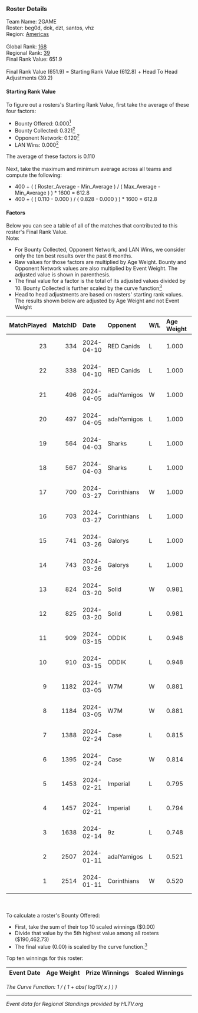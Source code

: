 ### Roster Details<br />
Team Name: 2GAME<br />
Roster: beg0d, dok, dzt, santos, vhz<br />
Region: [Americas]( ../standings_americas.md)<br />
<br />
Global Rank: [168](../standings_global.md)<br />
Regional Rank: [39]( ../standings_americas.md)<br />
Final Rank Value:  651.9<br />
<br />
Final Rank Value (651.9) = Starting Rank Value (612.8) + Head To Head Adjustments (39.2)<br />

#### Starting Rank Value<br />
To figure out a rosters's Starting Rank Value, first take the average of these four factors:<br />
- Bounty Offered: 0.000[<sup>1</sup>](#table2)
- Bounty Collected: 0.321[<sup>2</sup>](#table1)
- Opponent Network: 0.120[<sup>2</sup>](#table1)
- LAN Wins: 0.000[<sup>2</sup>](#table1)

The average of these factors is 0.110<br />
<br />
Next, take the maximum and minimum average across all teams and compute the following:<br />
- 400 + ( ( Roster_Average - Min_Average ) / ( Max_Average - Min_Average ) ) * 1600 = 612.8
- 400 + ( ( 0.110 - 0.000 ) / ( 0.828 - 0.000 ) ) * 1600 = 612.8


#### Factors<br />
Below you can see a table of all of the matches that contributed to this roster's Final Rank Value.<br />
Note:<br />

- For Bounty Collected, Opponent Network, and LAN Wins, we consider only the ten best results over the past 6 months.
- Raw values for those factors are multiplied by Age Weight. Bounty and Opponent Network values are also multiplied by Event Weight. The adjusted value is shown in parenthesis.
- The final value for a factor is the total of its adjusted values divided by 10. Bounty Collected is further scaled by the curve function[<sup>3</sup>](#curveFunction)
- Head to head adjustments are based on rosters' starting rank values. The results shown below are adjusted by Age Weight and not Event Weight
<span id="table1"></span><br />


| MatchPlayed | MatchID | Date       | Opponent    | W/L | Age Weight | Event Weight | Bounty Collected | Opponent Network | LAN Wins  | H2H Adjustment | Participating Roster          |
| -: | -: | :- | :- | :- | :- | :- | :- | :- | :- | -: | :- |
|          23 |     334 | 2024-04-10 | RED Canids  | L   | 1.000      | -            | -                | -                | -         |          -3.05 | beg0d, dok, dzt, santos, vhz  |
|          22 |     338 | 2024-04-10 | RED Canids  | L   | 1.000      | -            | -                | -                | -         |          -3.15 | beg0d, dok, dzt, santos, vhz  |
|          21 |     496 | 2024-04-05 | adalYamigos | W   | 1.000      | 0.450        | 0.000 (0.000)    | 0.423 (0.191)    | 0 (0.000) |          23.29 | beg0d, dok, dzt, santos, vhz  |
|          20 |     497 | 2024-04-05 | adalYamigos | L   | 1.000      | -            | -                | -                | -         |          -7.71 | beg0d, dok, dzt, santos, vhz  |
|          19 |     564 | 2024-04-03 | Sharks      | L   | 1.000      | -            | -                | -                | -         |          -4.96 | beg0d, dok, dzt, santos, vhz  |
|          18 |     567 | 2024-04-03 | Sharks      | L   | 1.000      | -            | -                | -                | -         |          -5.20 | beg0d, dok, dzt, santos, vhz  |
|          17 |     700 | 2024-03-27 | Corinthians | W   | 1.000      | 0.450        | 0.001 (0.001)    | 0.150 (0.067)    | 0 (0.000) |          13.91 | beg0d, dok, dzt, santos, vhz  |
|          16 |     703 | 2024-03-27 | Corinthians | L   | 1.000      | -            | -                | -                | -         |         -17.76 | beg0d, dok, dzt, santos, vhz  |
|          15 |     741 | 2024-03-26 | Galorys     | L   | 1.000      | -            | -                | -                | -         |          -9.19 | beg0d, dok, dzt, santos, vhz  |
|          14 |     743 | 2024-03-26 | Galorys     | L   | 1.000      | -            | -                | -                | -         |          -9.90 | beg0d, dok, dzt, santos, vhz  |
|          13 |     824 | 2024-03-20 | Solid       | W   | 0.981      | 0.450        | 0.126 (0.055)    | 0.584 (0.258)    | 0 (0.000) |          24.03 | beg0d, dok, dzt, santos, vhz  |
|          12 |     825 | 2024-03-20 | Solid       | L   | 0.981      | -            | -                | -                | -         |          -6.39 | beg0d, dok, dzt, santos, vhz  |
|          11 |     909 | 2024-03-15 | ODDIK       | L   | 0.948      | -            | -                | -                | -         |          -5.83 | beg0d, dok, dzt, santos, vhz  |
|          10 |     910 | 2024-03-15 | ODDIK       | L   | 0.948      | -            | -                | -                | -         |          -6.14 | beg0d, dok, dzt, santos, vhz  |
|           9 |    1182 | 2024-03-05 | W7M         | W   | 0.881      | 0.450        | 0.010 (0.004)    | 0.490 (0.194)    | 0 (0.000) |          20.44 | beg0d, dok, dzt, santos, vhz  |
|           8 |    1184 | 2024-03-05 | W7M         | W   | 0.881      | 0.450        | 0.010 (0.004)    | 0.490 (0.194)    | 0 (0.000) |          21.64 | beg0d, dok, dzt, santos, vhz  |
|           7 |    1388 | 2024-02-24 | Case        | L   | 0.815      | -            | -                | -                | -         |          -5.57 | beg0d, dok, dzt, santos, vhz  |
|           6 |    1395 | 2024-02-24 | Case        | W   | 0.814      | 0.450        | 0.034 (0.012)    | 0.767 (0.281)    | 0 (0.000) |          20.57 | beg0d, dok, dzt, santos, vhz  |
|           5 |    1453 | 2024-02-21 | Imperial    | L   | 0.795      | -            | -                | -                | -         |          -0.07 | beg0d, dok, dzt, santos, vhz  |
|           4 |    1457 | 2024-02-21 | Imperial    | L   | 0.794      | -            | -                | -                | -         |          -0.07 | beg0d, dok, dzt, santos, vhz  |
|           3 |    1638 | 2024-02-14 | 9z          | L   | 0.748      | -            | -                | -                | -         |          -2.43 | beg0d, dok, dzt, santos, vhz  |
|           2 |    2507 | 2024-01-11 | adalYamigos | L   | 0.521      | -            | -                | -                | -         |          -6.43 | BRNZ1K, dok, dzt, santos, vhz |
|           1 |    2514 | 2024-01-11 | Corinthians | W   | 0.520      | 0.143        | 0.001 (0.000)    | 0.150 (0.011)    | 0 (0.000) |           9.14 | BRNZ1K, dok, dzt, santos, vhz |

<br />
<span id="table2"></span><br />
To calculate a roster's Bounty Offered:<br />

- First, take the sum of their top 10 scaled winnings ($0.00)
- Divide that value by the 5th highest value among all rosters ($190,462.73)
- The final value (0.00) is scaled by the curve function.[<sup>3</sup>](#curveFunction)

Top ten winnings for this roster:<br />

| Event Date | Age Weight | Prize Winnings | Scaled Winnings |
| :- | -: | :- | :- |


<span id="curveFunction"></span>_The Curve Function: 1 / ( 1 + abs( log10( x ) ) )_<br />

---
_Event data for Regional Standings provided by HLTV.org_<br />
